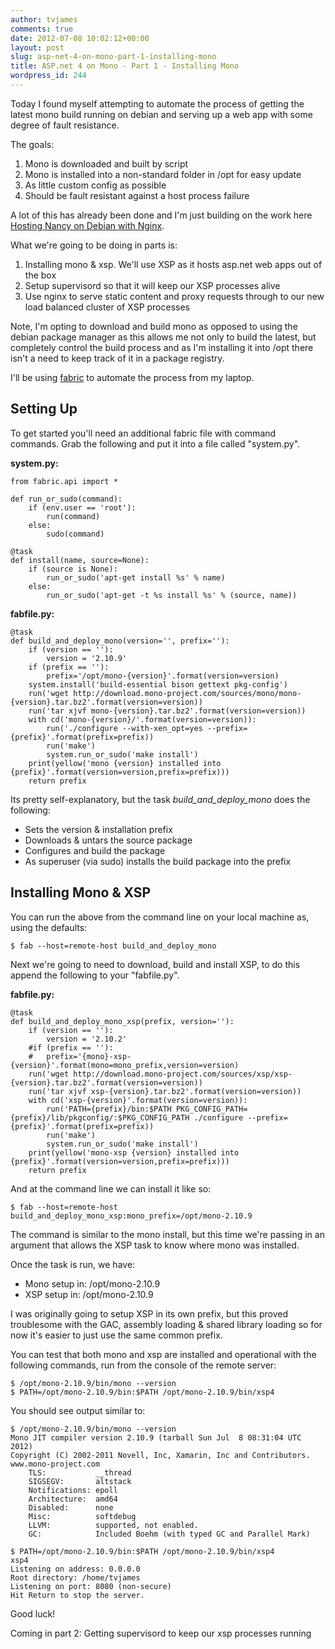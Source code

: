 ```yaml
---
author: tvjames
comments: true
date: 2012-07-08 10:02:12+00:00
layout: post
slug: asp-net-4-on-mono-part-1-installing-mono
title: ASP.net 4 on Mono - Part 1 - Installing Mono
wordpress_id: 244
---
```


Today I found myself attempting to automate the process of getting the latest mono build running on debian and serving up a web app with some degree of fault resistance.

The goals:

  1. Mono is downloaded and built by script
  2. Mono is installed into a non-standard folder in /opt for easy update
  3. As little custom config as possible
  4. Should be fault resistant against a host process failure

A lot of this has already been done and I'm just building on the work here [Hosting Nancy on Debian with Nginx](http://humblecoder.co.uk/nancy/hosting-nancy-on-debian-with-nginx).

What we're going to be doing in parts is:

  1. Installing mono & xsp. We'll use XSP as it hosts asp.net web apps out of the box
  2. Setup supervisord so that it will keep our XSP processes alive
  3. Use nginx to serve static content and proxy requests through to our new load balanced cluster of XSP processes

Note, I'm opting to download and build mono as opposed to using the debian package manager as this allows me not only to build the latest, but completely control the build process and as I'm installing it into /opt there isn't a need to keep track of it in a package registry.

I'll be using [fabric](http://fabfile.org/) to automate the process from my laptop.

## Setting Up

To get started you'll need an additional fabric file with command commands. Grab the following and put it into a file called "system.py".

**system.py:**

```
from fabric.api import *

def run_or_sudo(command):
    if (env.user == 'root'):
        run(command)
    else:
        sudo(command)

@task
def install(name, source=None):
    if (source is None):
        run_or_sudo('apt-get install %s' % name)
    else:
        run_or_sudo('apt-get -t %s install %s' % (source, name))
```

**fabfile.py:**

```
@task
def build_and_deploy_mono(version='', prefix=''):
    if (version == ''):
        version = '2.10.9'
    if (prefix == ''):
        prefix='/opt/mono-{version}'.format(version=version)
    system.install('build-essential bison gettext pkg-config')
    run('wget http://download.mono-project.com/sources/mono/mono-{version}.tar.bz2'.format(version=version))
    run('tar xjvf mono-{version}.tar.bz2'.format(version=version))
    with cd('mono-{version}/'.format(version=version)):
        run('./configure --with-xen_opt=yes --prefix={prefix}'.format(prefix=prefix))
        run('make')
        system.run_or_sudo('make install')
    print(yellow('mono {version} installed into {prefix}'.format(version=version,prefix=prefix)))
    return prefix
```

Its pretty self-explanatory, but the task _build_and_deploy_mono_ does the following:
* Sets the version & installation prefix
* Downloads & untars the source package
* Configures and build the package
* As superuser (via sudo) installs the build package into the prefix

## Installing Mono & XSP

You can run the above from the command line on your local machine as, using the defaults:

```
$ fab --host=remote-host build_and_deploy_mono
```

Next we're going to need to download, build and install XSP, to do this append the following to your "fabfile.py".

**fabfile.py:**

```
@task
def build_and_deploy_mono_xsp(prefix, version=''):
    if (version == ''):
        version = '2.10.2'
    #if (prefix == ''):
    #   prefix='{mono}-xsp-{version}'.format(mono=mono_prefix,version=version)
    run('wget http://download.mono-project.com/sources/xsp/xsp-{version}.tar.bz2'.format(version=version))
    run('tar xjvf xsp-{version}.tar.bz2'.format(version=version))
    with cd('xsp-{version}'.format(version=version)):
        run('PATH={prefix}/bin:$PATH PKG_CONFIG_PATH={prefix}/lib/pkgconfig/:$PKG_CONFIG_PATH ./configure --prefix={prefix}'.format(prefix=prefix))
        run('make')
        system.run_or_sudo('make install')
    print(yellow('mono-xsp {version} installed into {prefix}'.format(version=version,prefix=prefix)))
    return prefix
```

And at the command line we can install it like so:

```
$ fab --host=remote-host build_and_deploy_mono_xsp:mono_prefix=/opt/mono-2.10.9
```

The command is similar to the mono install, but this time we're passing in an argument that allows the XSP task to know where mono was installed.

Once the task is run, we have:

  * Mono setup in: /opt/mono-2.10.9
  * XSP setup in: /opt/mono-2.10.9

I was originally going to setup XSP in its own prefix, but this proved troublesome with the GAC, assembly loading & shared library loading so for now it's easier to just use the same common prefix.

You can test that both mono and xsp are installed and operational with the following commands, run from the console of the remote server:

```
$ /opt/mono-2.10.9/bin/mono --version
$ PATH=/opt/mono-2.10.9/bin:$PATH /opt/mono-2.10.9/bin/xsp4
```

You should see output similar to:

```
$ /opt/mono-2.10.9/bin/mono --version
Mono JIT compiler version 2.10.9 (tarball Sun Jul  8 08:31:04 UTC 2012)
Copyright (C) 2002-2011 Novell, Inc, Xamarin, Inc and Contributors. www.mono-project.com
    TLS:           __thread
    SIGSEGV:       altstack
    Notifications: epoll
    Architecture:  amd64
    Disabled:      none
    Misc:          softdebug
    LLVM:          supported, not enabled.
    GC:            Included Boehm (with typed GC and Parallel Mark)

$ PATH=/opt/mono-2.10.9/bin:$PATH /opt/mono-2.10.9/bin/xsp4
xsp4
Listening on address: 0.0.0.0
Root directory: /home/tvjames
Listening on port: 8080 (non-secure)
Hit Return to stop the server.
```

Good luck!

Coming in part 2: Getting supervisord to keep our xsp processes running

